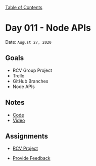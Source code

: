 [Table of Contents](../../README.md)

# Day 011 - Node APIs

Date: `August 27, 2020`

## Goals

- RCV Group Project
- Trello
- GitHub Branches
- Node APIs

## Notes

- [Code](./code)
- [Video](https://www.youtube.com/watch?v=xciOqGPZIk8)

## Assignments

- [RCV Project](https://trello.com/b/MNt2GNBJ/ranked-choice-voting-backlog)
* [Provide Feedback](https://docs.google.com/forms/d/e/1FAIpQLScugCfY_PZ5JJGPyv_y-cjqCYkjxCsNlYnNV1RGEykxzhDVZg/viewform?usp=sf_link)